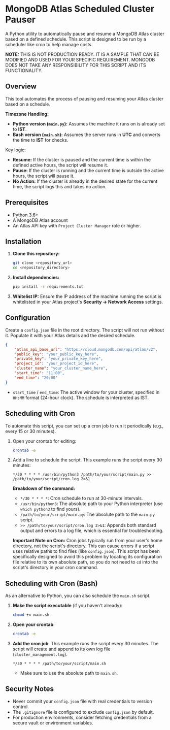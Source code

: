 # MongoDB Atlas Scheduled Cluster Pauser

A Python utility to automatically pause and resume a MongoDB Atlas cluster based on a defined schedule. This script is designed to be run by a scheduler like cron to help manage costs.

**NOTE:** THIS IS NOT PRODUCTION READY. IT IS A SAMPLE THAT CAN BE MODIFIED AND USED FOR YOUR SPECIFIC REQUIREMENT. MONGODB DOES NOT TAKE ANY RESPONSIBILITY FOR THIS SCRIPT AND ITS FUNCTIONALITY.

## Overview

This tool automates the process of pausing and resuming your Atlas cluster based on a schedule.

**Timezone Handling:**
- **Python version (`main.py`):** Assumes the machine it runs on is already set to **IST**.
- **Bash version (`main.sh`):** Assumes the server runs in **UTC** and converts the time to **IST** for checks.

Key logic:

- **Resume:** If the cluster is paused and the current time is within the defined active hours, the script will resume it.
- **Pause:** If the cluster is running and the current time is outside the active hours, the script will pause it.
- **No Action:** If the cluster is already in the desired state for the current time, the script logs this and takes no action.

## Prerequisites

- Python 3.6+
- A MongoDB Atlas account
- An Atlas API key with `Project Cluster Manager` role or higher.


## Installation

1.  **Clone this repository:**
    ```bash
    git clone <repository_url>
    cd <repository_directory>
    ```

2.  **Install dependencies:**
    ```bash
    pip install -r requirements.txt
    ```

3.  **Whitelist IP:** Ensure the IP address of the machine running the script is whitelisted in your Atlas project's **Security -> Network Access** settings.

## Configuration

Create a `config.json` file in the root directory. The script will not run without it. Populate it with your Atlas details and the desired schedule.

```json
{
    "atlas_api_base_url": "https://cloud.mongodb.com/api/atlas/v2",
    "public_key": "your_public_key_here",
    "private_key": "your_private_key_here",
    "project_id": "your_project_id_here",
    "cluster_name": "your_cluster_name_here",
    "start_time": "11:00",
    "end_time": "20:00"
}
```
- `start_time` / `end_time`: The active window for your cluster, specified in `HH:MM` format (24-hour clock). The schedule is interpreted as IST.

## Scheduling with Cron

To automate this script, you can set up a cron job to run it periodically (e.g., every 15 or 30 minutes).

1.  Open your crontab for editing:
    ```bash
    crontab -e
    ```

2.  Add a line to schedule the script. This example runs the script every 30 minutes:

    ```cron
    */30 * * * * /usr/bin/python3 /path/to/your/script/main.py >> /path/to/your/script/cron.log 2>&1
    ```

    **Breakdown of the command:**
    - `*/30 * * * *`: Cron schedule to run at 30-minute intervals.
    - `/usr/bin/python3`: The absolute path to your Python interpreter (use `which python3` to find yours).
    - `/path/to/your/script/main.py`: The absolute path to the `main.py` script.
    - `>> /path/to/your/script/cron.log 2>&1`: Appends both standard output and errors to a log file, which is essential for troubleshooting.

    **Important Note on Cron:** Cron jobs typically run from your user's home directory, not the script's directory. This can cause errors if a script uses relative paths to find files (like `config.json`). This script has been specifically designed to avoid this problem by locating its configuration file relative to its own absolute path, so you do not need to `cd` into the script's directory in your cron command.

## Scheduling with Cron (Bash)

As an alternative to Python, you can also schedule the `main.sh` script.

1.  **Make the script executable** (if you haven't already):
    ```bash
    chmod +x main.sh
    ```

2.  **Open your crontab**:
    ```bash
    crontab -e
    ```

3.  **Add the cron job**. This example runs the script every 30 minutes. The script will create and append to its own log file (`cluster_management.log`).

    ```cron
    */30 * * * * /path/to/your/script/main.sh
    ```
    - Make sure to use the absolute path to `main.sh`.

## Security Notes

- Never commit your `config.json` file with real credentials to version control.
- The `.gitignore` file is configured to exclude `config.json` by default.
- For production environments, consider fetching credentials from a secure vault or environment variables.
